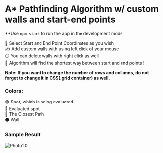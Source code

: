 # A* Pathfinding Algorithm w/ custom walls and start-end points

**Use `npm start` to run the app in the development mode

🧮 Select Start and End Point Coordinates as you wish </br>
✍ Add custom walls with using left click of your mouse </br>
⚪ You can delete walls with right click as well </br>
🎯 Algorithm will find the shortest way between start and end points ! </br>

**Note: If you want to change the number of rows and columns, do not forget to change it in CSS(.grid container) as well.** 

### Colors:
🟢 Spot, which is being evaluated </br>
🔴 Evaluated spot </br>
🔵 The Closest Path </br>
⚫ Wall </br>

### Sample Result:

![Photo1.0](https://i.ibb.co/cgN9n2m/img.png) <br />

